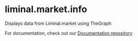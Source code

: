 # liminal.market.info
Displays data from Liminal.market using TheGraph

For documentation, check out our [Documentation repository](https://github.com/liminal-market/liminal.market.docs)
